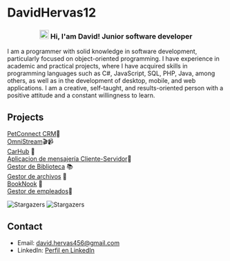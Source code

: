 # DavidHervas12
<h3 align="center"> 
    <img src="https://media.giphy.com/media/hvRJCLFzcasrR4ia7z/giphy.gif" width="21"></a> Hi, I'am David! Junior software developer
</h3> 

I am a programmer with solid knowledge in software development, particularly focused on object-oriented programming. I have experience in academic and practical projects, where I have acquired skills in programming languages such as C#, JavaScript, SQL, PHP, Java, among others, as well as in the development of desktop, mobile, and web applications. I am a creative, self-taught, and results-oriented person with a positive attitude and a constant willingness to learn.


## Projects

[PetConnect CRM](https://github.com/DavidHervas12/PetConnect.git)🐶  
[OmniStream](https://github.com/DavidHervas12/Omnistream)🎬📹  
[CarHub](https://github.com/dreixxx/CarHub.git) 🚗  
[Aplicacion de mensajería Cliente-Servidor](https://github.com/DavidHervas12/Aplicacion_comunicacion_cliente_servidor.git)📧  
[Gestor de Biblioteca](https://github.com/DavidHervas12/Gestor_de_Biblioteca.git) 📚  
[Gestor de archivos](https://github.com/DavidHervas12/Gestor_de_Archivos.git) 📂  
[BookNook](https://github.com/DavidHervas12/BookNook_PHP.git) 📖  
[Gestor de empleados](https://github.com/DavidHervas12/Employee-entry-and-exit-management-application.git)🔧

<img alt="Stargazers" src="http://github-profile-summary-cards.vercel.app/api/cards/profile-details?username=DavidHervas12&theme=github_dark">
<img alt="Stargazers" src="http://github-profile-summary-cards.vercel.app/api/cards/most-commit-language?username=DavidHervas12&theme=github_dark&exclude=Blade">



## Contact

- Email: david.hervas456@gmail.com
- LinkedIn: [Perfil en LinkedIn](https://www.linkedin.com/tuperfil)
